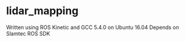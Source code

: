 # lidar_mapping

Written using ROS Kinetic and GCC 5.4.0 on Ubuntu 16.04
Depends on Slamtec ROS SDK
